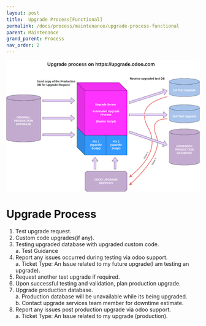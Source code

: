 ```yaml
---
layout: post
title:  Upgrade Process[Functional]
permalink: /docs/process/maintenance/upgrade-process-functional
parent: Maintenance
grand_parent: Process
nav_order: 2
---
```


![Upgrade Process ](upgrade_process.png)    

# Upgrade Process 

1. Test upgrade request.
2. Custom code upgrades(if any).
3. Testing upgraded database with upgraded custom code.  
  a. Test Guidance
4. Report any issues occurred during testing via odoo support.  
  a. Ticket Type: An Issue related to my future upgrade(I am testing an upgrade).
5. Request another test upgrade if required.
6. Upon successful testing and validation, plan production upgrade.
7. Upgrade production database.  
  a. Production database will be unavailable while its being upgraded.  
  b. Contact upgrade services team member for downtime estimate.
8. Report any issues post production upgrade via odoo support.  
  a. Ticket Type: An Issue related to my upgrade (production).
